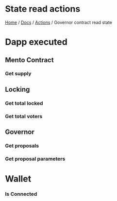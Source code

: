 # State read actions
[Home](../README.md) / [Docs](../index.md) / [Actions](./index.md) / Governor contract read state

# Dapp executed

## Mento Contract

### Get supply

## Locking

### Get total locked

### Get total voters

## Governor 

### Get proposals

### Get proposal parameters

# Wallet

### Is Connected